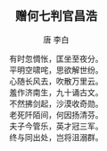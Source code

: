 
## <Center>赠何七判官昌浩
<Center>唐 李白  

有时忽惆怅，匡坐至夜分。  
平明空啸咤，思欲解世纷。  
心随长风去，吹散万里云。  
羞作济南生，九十诵古文。  
不然拂剑起，沙漠收奇勋。  
老死阡陌间，何因扬清芬。  
夫子今管乐，英才冠三军。  
终与同出处，岂将沮溺群。  